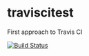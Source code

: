 # traviscitest
First approach to Travis CI

[![Build Status](https://travis-ci.com/robertocromero/traviscitest.svg?branch=master)](https://travis-ci.com/robertocromero/traviscitest)
